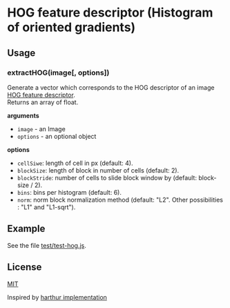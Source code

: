 # HOG feature descriptor (Histogram of oriented gradients)

## Usage

### extractHOG(image[, options])

Generate a vector which corresponds to the HOG descriptor of an image [HOG feature descriptor](https://en.wikipedia.org/wiki/Histogram_of_oriented_gradients).  
Returns an array of float.

__arguments__

* `image` - an Image
* `options` - an optional object

__options__

* `cellSiwe`: length of cell in px (default: 4).
* `blockSize`: length of block in number of cells (default: 2).
* `blockStride`: number of cells to slide block window by (default: block-size / 2).
* `bins`: bins per histogram (default: 6).
* `norm`: norm block normalization method (default: "L2". Other possibilities : "L1" and "L1-sqrt").

## Example

See the file [test/test-hog.js](https://github.com/image-js/hog/test).

## License

[MIT](./LICENSE)

Inspired by [harthur implementation](https://github.com/harthur/hog-descriptor)
